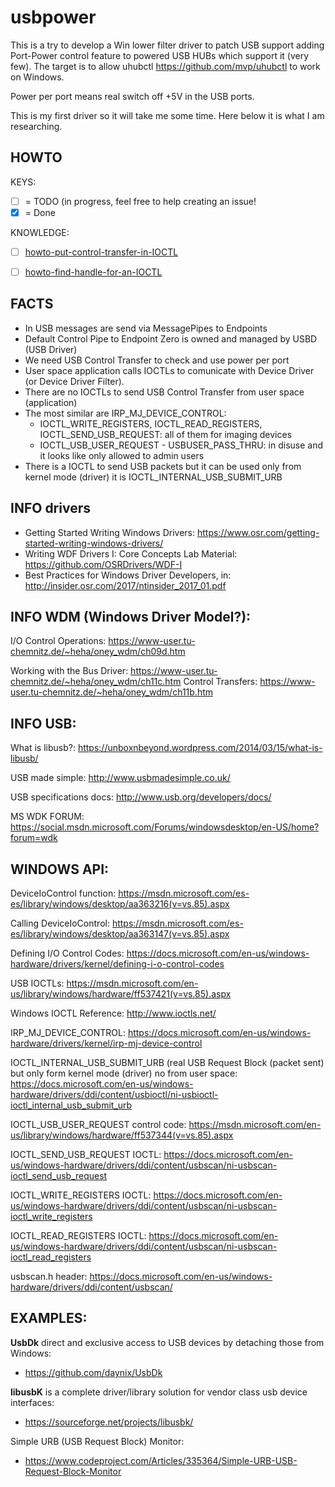 # usbpower

This is a try to develop a Win lower filter driver to patch USB support adding Port-Power control feature to powered USB HUBs which support it (very few). The target is to allow uhubctl https://github.com/mvp/uhubctl to work on Windows.

Power per port means real switch off +5V in the USB ports.

This is my first driver so it will take me some time.
Here below it is what I am researching.

## HOWTO
KEYS:
- [ ] = TODO (in progress, feel free to help creating an issue!
- [x] = Done

KNOWLEDGE:
- [ ] [howto-put-control-transfer-in-IOCTL](https://github.com/Manel3/usbpower/blob/master/HOWTO/howto-put-control-transfer-in-IOCTL.md)
- [ ] [howto-find-handle-for-an-IOCTL](https://github.com/Manel3/usbpower/blob/master/HOWTO/howto-find-handle-for-an-IOCTL.md)


## FACTS
- In USB messages are send via MessagePipes to Endpoints
- Default Control Pipe to Endpoint Zero is owned and managed by USBD (USB Driver)
- We need USB Control Transfer to check and use power per port
- User space application calls IOCTLs to comunicate with Device Driver (or Device Driver Filter).
- There are no IOCTLs to send USB Control Transfer from user space (application)
- The most similar are IRP_MJ_DEVICE_CONTROL:
  + IOCTL_WRITE_REGISTERS, IOCTL_READ_REGISTERS, IOCTL_SEND_USB_REQUEST: all of them for imaging devices
  + IOCTL_USB_USER_REQUEST - USBUSER_PASS_THRU: in disuse and it looks like only allowed to admin users
- There is a IOCTL to send USB packets but it can be used only from kernel mode (driver) it is IOCTL_INTERNAL_USB_SUBMIT_URB

## INFO drivers
- Getting Started Writing Windows Drivers: https://www.osr.com/getting-started-writing-windows-drivers/
- Writing WDF Drivers I: Core Concepts Lab Material: https://github.com/OSRDrivers/WDF-I
- Best Practices for Windows Driver Developers, in: http://insider.osr.com/2017/ntinsider_2017_01.pdf

## INFO WDM (Windows Driver Model?):

I/O Control Operations:
  https://www-user.tu-chemnitz.de/~heha/oney_wdm/ch09d.htm

Working with the Bus Driver:
 https://www-user.tu-chemnitz.de/~heha/oney_wdm/ch11c.htm
Control Transfers:
 https://www-user.tu-chemnitz.de/~heha/oney_wdm/ch11b.htm


## INFO USB:

What is libusb?:
  https://unboxnbeyond.wordpress.com/2014/03/15/what-is-libusb/

USB made simple:
  http://www.usbmadesimple.co.uk/

USB specifications docs:
http://www.usb.org/developers/docs/


MS WDK FORUM:
https://social.msdn.microsoft.com/Forums/windowsdesktop/en-US/home?forum=wdk



## WINDOWS API:
DeviceIoControl function:
  https://msdn.microsoft.com/es-es/library/windows/desktop/aa363216(v=vs.85).aspx

Calling DeviceIoControl:
  https://msdn.microsoft.com/es-es/library/windows/desktop/aa363147(v=vs.85).aspx

Defining I/O Control Codes:
  https://docs.microsoft.com/en-us/windows-hardware/drivers/kernel/defining-i-o-control-codes



USB IOCTLs:
  https://msdn.microsoft.com/en-us/library/windows/hardware/ff537421(v=vs.85).aspx

Windows IOCTL Reference:
  http://www.ioctls.net/

IRP_MJ_DEVICE_CONTROL:
  https://docs.microsoft.com/en-us/windows-hardware/drivers/kernel/irp-mj-device-control

IOCTL_INTERNAL_USB_SUBMIT_URB (real USB Request Block (packet sent) but only form kernel mode (driver) no from user space:
  https://docs.microsoft.com/en-us/windows-hardware/drivers/ddi/content/usbioctl/ni-usbioctl-ioctl_internal_usb_submit_urb

IOCTL_USB_USER_REQUEST control code:
  https://msdn.microsoft.com/en-us/library/windows/hardware/ff537344(v=vs.85).aspx

IOCTL_SEND_USB_REQUEST IOCTL:
  https://docs.microsoft.com/en-us/windows-hardware/drivers/ddi/content/usbscan/ni-usbscan-ioctl_send_usb_request

IOCTL_WRITE_REGISTERS IOCTL:
  https://docs.microsoft.com/en-us/windows-hardware/drivers/ddi/content/usbscan/ni-usbscan-ioctl_write_registers

IOCTL_READ_REGISTERS IOCTL:
  https://docs.microsoft.com/en-us/windows-hardware/drivers/ddi/content/usbscan/ni-usbscan-ioctl_read_registers

usbscan.h header:
  https://docs.microsoft.com/en-us/windows-hardware/drivers/ddi/content/usbscan/



## EXAMPLES:
**UsbDk** direct and exclusive access to USB devices by detaching those from Windows:
- https://github.com/daynix/UsbDk

**libusbK** is a complete driver/library solution for vendor class usb device interfaces: 
- https://sourceforge.net/projects/libusbk/

Simple URB (USB Request Block) Monitor:
- https://www.codeproject.com/Articles/335364/Simple-URB-USB-Request-Block-Monitor
